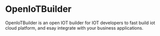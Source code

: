 # OpenIoTBuilder
OpenIoTBuilder is an open IOT builder for IOT developers to fast build iot cloud platform, and esay integrate with your business applications. 
